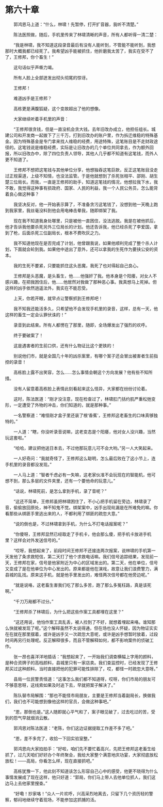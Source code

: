 #	第六十章

　　郭鸿恩马上道：“什么，林啸！先暂停，打开扩音器，我听不清楚。”

　　陈法医照做，随后，手机里传来了林啸清晰的声音，所有人都听得一清二楚：

　　“我是林啸，我不知道这段录音最后有没有人能听到，不管能不能听到，我想那时大概我都已经死了。我希望凶手能被抓住，他折磨我太苦了，我实在受不了了，王修邦，你个畜生！”

　　这句话似乎声嘶力竭。

　　所有人脸上全部迸发出彻头彻尾的惊讶。

　　王修邦！

　　难道凶手是王修邦？

　　高栋更是满腹狐疑，这个变故超出了他的想像。

　　大家继续听着手机里的声音：

　　“王修邦很贪钱，但是一直没机会贪大钱。去年旧改办成立，他担任组长。城建公司和开发商一起拨下了三千万，打到旧改办的账户里，作为拆迁维稳的特殊基金。因为特殊基金是专门拿来找人维稳的经费，用途特殊，这笔账目是不走财政途径的。这笔钱说是维稳经费，实际是让旧改办的几个单位共同拿去，作为额外回报，所以旧改办中，除了四位负责人领导，其他人几乎都不知道有这笔钱，而外人更不知道了。

　　王修邦不想把这笔钱与其他单位分享，他想独吞这笔巨款，反正这笔账目没走过正规渠道，上级不知情，也没法监管。于是他就想到了杀死张相平、邵刚、胡生楚三位局长。而我，一直是王修邦的助手，知道这笔钱的情况，他想拉我下水，我不敢，我觉得这种事有损政府、国家、人民的利益，我一个人民公务员，怎么能背着良心做这种事？

　　我坚决反对，他一开始表示算了，不准备贪污这笔钱了，没想到他一天晚上跑到我家里，我丝毫没料到他会用电棒击晕我，随即绑架了我。

　　现在我不知道我身处哪里，只是被他一直困住，没法逃脱。我是在被他抓后，他才告诉我他要杀死另外三位局长的计划。他还告诉我，他已经杀死了李爱国，拿到了枪，后面杀死三位副局长，根本不费吹灰之力。

　　我不知道他现在是否完成了计划，他曾跟我说，如果他顺利完成了整个杀人计划，下面就会轮到我。如果他中途出了意外，还可以拿我的生死作为要挟公安的资本。

　　我的生死不要紧，只要能抓住这头恶魔，我死了也对得起自己良心。

　　王修邦是头恶魔，是头畜生，他……他强奸了我。他本身是个阳痿，对女人不感兴趣，在把我困住后，他……他居然对我做了那种恶心事。我真想马上死掉。但这样的凶手依然逍遥法外，我实在不能忍受。

　　上天，你若开眼，就早点让警察抓到王修邦吧！

　　我不知我还能活多久，只希望他不会发现手机里的录音，这样，总有一天，他这样的畜生一定会认罪伏诛的！”

　　录音到此结束。所有人都愣在了那里，随即，全场爆发出了强烈的欢呼。

　　终于要破案了！

　　这是遇害者的生前口供，还有什么物证比这个更铁的！

　　别说他们市，就是全国几十年的凶杀案里，有哪个案子还会冒出被害者生前指控的录音！

　　高栋脸上露不出笑容，怎么……怎么事情会朝这个方向发展？他有些不知所措。

　　没有人留意着高栋脸上表情此刻看起来这么怪异，大家都在纷纷讨论着。

　　这时，陈法医道：“刚才没注意，现在检查过了，林啸肛门括约肌严重松弛变形，一定遭受了外物的冲击，你们知道的，就是那种事。”

　　一名警察道：“难怪刚才盒子里还装了根‘香蕉’，王修邦这老畜生的口味真够独特的。”

　　一人道：“瞎，你没听录音说嘛，这老变态是个阳痿，他对女人没兴趣，当然玩这套啦。”

　　“哈哈，建议把他送日本去，不过他那玩意儿可不会大哟。”另一人大笑起来。

　　一人好奇问：“我就奇怪了，王修邦这么聪明，怎么最后败在了这小节上，连手机里的录音都没发现。”

　　一人马上道：“智者千虑必有一失嘛，这老家伙准不会玩现在的智能机，他可想不到，那么多层的文件夹里，还有一个要他命的玩意儿。”

　　“话说，林啸死前，是怎么拿到手机，录了音呢？”

　　“这还不简单，王修邦虽把林啸困住了，不小心把手机留在旁边，林啸录了音，偷偷放回原处，神不知鬼不觉。绑架案中，凶手出现纰漏是在所难免的嘛。你看那些从绑匪手里逃出来的人，不都利用了绑匪的疏忽大意。”

　　“说的倒也是，不过林啸拿到手机，为什么不打电话报案呢？”

　　“你傻呀，王修邦显然已经取走了手机卡，他会那么傻，把手机卡放进手机里？这样会对外发送信号的。”

　　“哎呀，我想起来了，前段时间王修邦不还接连两次报案，说林啸的手机第一天发他了条求救短信，第二天打了他个求救电话嘛。我们信号追踪结果，发现前一天，王修邦在家，信号是他家附近为中心的区域发出的。第二天，他在单位，信号又变成了是在他单位为中心发出的。原来都是他在演戏，故意让我们浪费警力，满县城的乱找。原来这手机，就是他手里发出的，难怪两次信号都在他旁边呢。”

　　“就是说咯，这老畜生害我们吃了那么多苦，跑了那么多冤枉路，真是该死啊。”

　　“千刀万剐都不过分。”

　　“王修邦杀了林啸后，为什么把这些作案工具都埋在这里？”

　　“这还用说，他怕作案工具乱丢，被人捡到了不好，就想着埋起来咯。谁知那么快就被发现了呢。”这个解释虽然不太说得通，但在场也没人怀疑，因为物证实实在在就在那里摆着，或许是凶手又一次疏忽大意呢，或许是凶手想暂时放着，过段时间再另行处理呢。反正解释很多，而且不管解释如何，都不影响案件的侦破工作。

　　张一昂也喜洋洋地插话：“我想起来了，一开始我们调查横幅上字用的颜料，是种合资牌子的高档颜料，县城里只有一家店卖。我们查监控时，已经发现了王修邦买过这种颜料，当时直接把他的犯罪可能性排除了，哎，都怪一时疏忽大意呀。”

　　县局一位民警责怪道：“这事怎么我们都不知道呀，哎呀，你们市局的朋友可不够意思呀，这线索如果及时追下去，早就把案子解决了。”

　　陈队替市局解围：“那也不能怪市局朋友，主要是王修邦当着副局长，换做我们，我们也不可能想到像他这样的官员，会做这种事吧。”

　　“恩，那倒也是。”这人随即就心平气和了，案子眼见破了，过去吃过的苦，受到的怨气早就烟消云散。

　　郭鸿恩对陈法医道：“老陈，你们这边证据提取工作差不多了吧。”

　　“恩，差不多完了，收拾一下回实验室整。”

　　郭鸿恩向大家拍拍手：“好啦，咱们先不要忙着高兴，先把王修邦这老畜生给抓了，过几天咱们好好办个年终聚会，我给大家整个满意地庆功宴，大家彻底放松放松！——高局，你看怎么样，现在直接抓吧。”

　　高栋犹豫一下，他此刻不知道该怎么形容自己心中的感受，他更不晓得为什么事情发展成了现在这样，他只好道：“郭局，你们马上带人去他单位抓人，我们这边马上去他家里搜查。”

　　“好嘞！抄家咯！”众人一片欢呼，兴高采烈地离去，只留下几个资历轻的警察，郁闷地继续守着现场，不能参加这抓捕的活。

